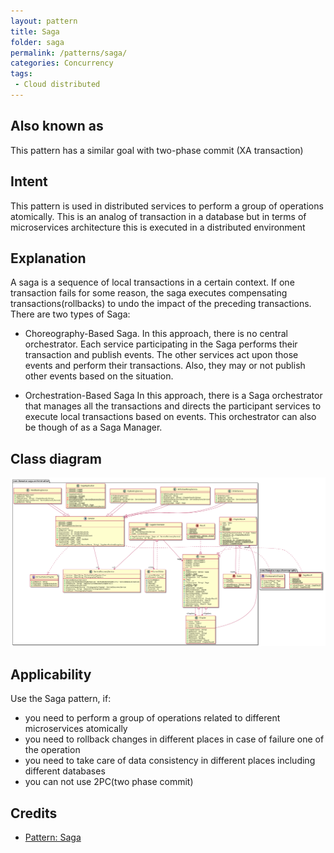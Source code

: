 ```yaml
---
layout: pattern
title: Saga
folder: saga
permalink: /patterns/saga/
categories: Concurrency
tags:
 - Cloud distributed
---
```


## Also known as
This pattern has a similar goal with two-phase commit (XA transaction)

## Intent
This pattern is used in distributed services to perform a group of operations atomically.
This is an analog of transaction in a database but in terms of microservices architecture this is executed 
in a distributed environment

## Explanation
A saga is a sequence of local transactions in a certain context. If one transaction fails for some reason, 
the saga executes compensating transactions(rollbacks) to undo the impact of the preceding transactions.
There are two types of Saga:

- Choreography-Based Saga. 
In this approach, there is no central orchestrator. 
Each service participating in the Saga performs their transaction and publish events. 
The other services act upon those events and perform their transactions. 
Also, they may or not publish other events based on the situation.

- Orchestration-Based Saga
In this approach, there is a Saga orchestrator that manages all the transactions and directs 
the participant services to execute local transactions based on events. 
This orchestrator can also be though of as a Saga Manager.

## Class diagram
![alt text](./etc/saga.urm.png "Saga pattern class diagram")

## Applicability
Use the Saga pattern, if:

- you need to perform a group of operations related to different microservices atomically
- you need to rollback changes in different places in case of failure one of the operation
- you need to take care of data consistency in different places including different databases
- you can not use 2PC(two phase commit)

## Credits

- [Pattern: Saga](https://microservices.io/patterns/data/saga.html)

